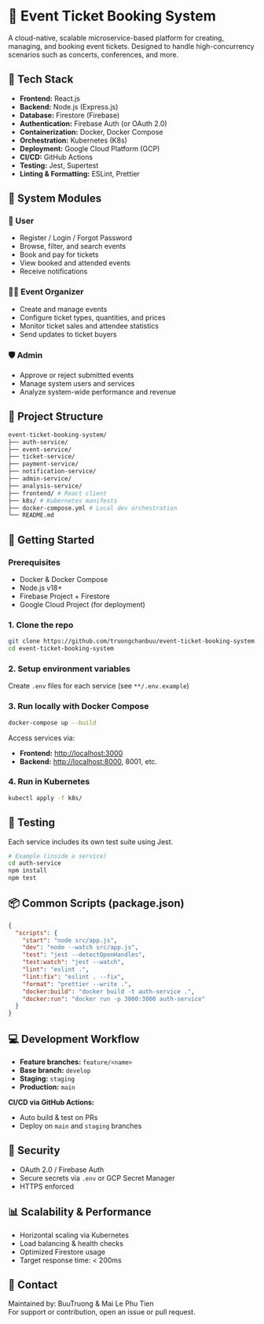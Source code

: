 # 🎫 Event Ticket Booking System

A cloud-native, scalable microservice-based platform for creating, managing, and booking event tickets. Designed to handle high-concurrency scenarios such as concerts, conferences, and more.

## 🧰 Tech Stack

- **Frontend:** React.js
- **Backend:** Node.js (Express.js)
- **Database:** Firestore (Firebase)
- **Authentication:** Firebase Auth (or OAuth 2.0)
- **Containerization:** Docker, Docker Compose
- **Orchestration:** Kubernetes (K8s)
- **Deployment:** Google Cloud Platform (GCP)
- **CI/CD:** GitHub Actions
- **Testing:** Jest, Supertest
- **Linting & Formatting:** ESLint, Prettier

## 🧱 System Modules

### 👥 User

- Register / Login / Forgot Password
- Browse, filter, and search events
- Book and pay for tickets
- View booked and attended events
- Receive notifications

### 🧑‍💼 Event Organizer

- Create and manage events
- Configure ticket types, quantities, and prices
- Monitor ticket sales and attendee statistics
- Send updates to ticket buyers

### 🛡️ Admin

- Approve or reject submitted events
- Manage system users and services
- Analyze system-wide performance and revenue

## 📁 Project Structure

```bash
event-ticket-booking-system/
├── auth-service/
├── event-service/
├── ticket-service/
├── payment-service/
├── notification-service/
├── admin-service/
├── analysis-service/
├── frontend/ # React client
├── k8s/ # Kubernetes manifests
├── docker-compose.yml # Local dev orchestration
└── README.md
```

## 🚀 Getting Started

### Prerequisites

- Docker & Docker Compose
- Node.js v18+
- Firebase Project + Firestore
- Google Cloud Project (for deployment)

### 1. Clone the repo

```bash
git clone https://github.com/truongchanbuu/event-ticket-booking-system.git
cd event-ticket-booking-system
```

### 2. Setup environment variables

Create `.env` files for each service (see `**/.env.example`)

### 3. Run locally with Docker Compose

```bash
docker-compose up --build
```

Access services via:

- **Frontend:** <http://localhost:3000>
- **Backend:** <http://localhost:8000>, 8001, etc.

### 4. Run in Kubernetes

```bash
kubectl apply -f k8s/
```

## 🧪 Testing

Each service includes its own test suite using Jest.

```bash
# Example (inside a service)
cd auth-service
npm install
npm test
```

## 📦 Common Scripts (package.json)

```json
{
  "scripts": {
    "start": "node src/app.js",
    "dev": "node --watch src/app.js",
    "test": "jest --detectOpenHandles",
    "test:watch": "jest --watch",
    "lint": "eslint .",
    "lint:fix": "eslint . --fix",
    "format": "prettier --write .",
    "docker:build": "docker build -t auth-service .",
    "docker:run": "docker run -p 3000:3000 auth-service"
  }
}
```

## 💻 Development Workflow

- **Feature branches:** `feature/<name>`
- **Base branch:** `develop`
- **Staging:** `staging`
- **Production:** `main`

**CI/CD via GitHub Actions:**

- Auto build & test on PRs
- Deploy on `main` and `staging` branches

## 🔐 Security

- OAuth 2.0 / Firebase Auth
- Secure secrets via `.env` or GCP Secret Manager
- HTTPS enforced

## 📊 Scalability & Performance

- Horizontal scaling via Kubernetes
- Load balancing & health checks
- Optimized Firestore usage
- Target response time: < 200ms

## 📮 Contact

Maintained by: BuuTruong & Mai Le Phu Tien  
For support or contribution, open an issue or pull request.
